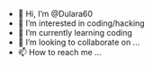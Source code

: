 - 👋 Hi, I’m @Dulara60
- 👀 I’m interested in coding/hacking
- 🌱 I’m currently learning coding
- 💞️ I’m looking to collaborate on ...
- 📫 How to reach me ...

<!---
Dulara60/Dulara60 is a ✨ special ✨ repository because its `README.md` (this file) appears on your GitHub profile.
You can click the Preview link to take a look at your changes.
--->
